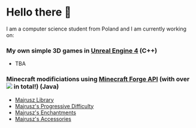 # Hello there 👋

I am a computer science student from Poland and I am currently working on:

### My own simple 3D games in [Unreal Engine 4](https://www.unrealengine.com/en-US/) (C++)
- TBA

### Minecraft modificiations using [Minecraft Forge API](https://github.com/MinecraftForge) (with over ![](http://cf.way2muchnoise.eu/author/full_Majrusz17_downloads.svg) in total!) (Java)
- [Majrusz Library](https://github.com/Majrusz/MajruszLibrary)
- [Majrusz's Progressive Difficulty](https://github.com/Majrusz/MajruszsProgressiveDifficultyMod)
- [Majrusz's Enchantments](https://github.com/Majrusz/MajruszsEnchantmentsMod)
- [Majrusz's Accessories](https://github.com/Majrusz/MajruszsAccessories)

<!--
**Majrusz/Majrusz** is a ✨ _special_ ✨ repository because its `README.md` (this file) appears on your GitHub profile.

Here are some ideas to get you started:

- 🔭 I’m currently working on ...
- 🌱 I’m currently learning ...
- 👯 I’m looking to collaborate on ...
- 🤔 I’m looking for help with ...
- 💬 Ask me about ...
- 📫 How to reach me: ...
- 😄 Pronouns: ...
- ⚡ Fun fact: ...
-->
